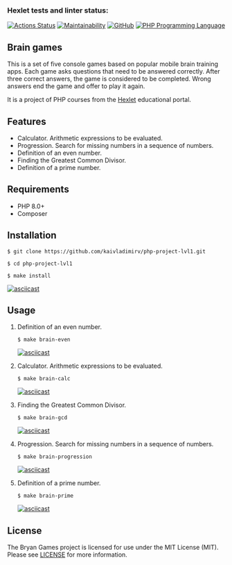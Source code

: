 ### Hexlet tests and linter status:
[![Actions Status](https://github.com/kaivladimirv/php-project-lvl1/workflows/hexlet-check/badge.svg)](https://github.com/kaivladimirv/php-project-lvl1/actions)
[![Maintainability](https://api.codeclimate.com/v1/badges/6a85cca81fd5662c8c25/maintainability)](https://codeclimate.com/github/kaivladimirv/php-project-lvl1/maintainability)
<a href="https://github.com/kaivladimirv/php-project-lvl1/blob/main/LICENSE"><img alt="GitHub" src="https://img.shields.io/github/license/kaivladimirv/php-project-lvl1" alt="Read License"></a>
<a href="https://php.net"><img src="https://img.shields.io/badge/php-8.0%2B-%238892BF" alt="PHP Programming Language"></a>


## Brain games
This is a set of five console games based on popular mobile brain training apps. Each game asks questions that need to be answered correctly. After three correct answers, the game is considered to be completed. Wrong answers end the game and offer to play it again.

It is a project of PHP courses from the [Hexlet](https://hexlet.io/) educational portal.

## Features
- Calculator. Arithmetic expressions to be evaluated.
- Progression. Search for missing numbers in a sequence of numbers.
- Definition of an even number.
- Finding the Greatest Common Divisor.
- Definition of a prime number.

## Requirements
* PHP 8.0+
* Composer

## Installation
```
$ git clone https://github.com/kaivladimirv/php-project-lvl1.git

$ cd php-project-lvl1

$ make install
```
[![asciicast](https://asciinema.org/a/PghiRcbqU5vysfptRizVBNQvs.svg)](https://asciinema.org/a/PghiRcbqU5vysfptRizVBNQvs)

## Usage

1. Definition of an even number.
    ```
    $ make brain-even
    ```
   [![asciicast](https://asciinema.org/a/8ONfjWWktfyLNSD5mHzZQI67H.svg)](https://asciinema.org/a/8ONfjWWktfyLNSD5mHzZQI67H)

2. Calculator. Arithmetic expressions to be evaluated.
    ```
    $ make brain-calc
    ```
   [![asciicast](https://asciinema.org/a/gWR0Va2f6hjgYnpM4YfOGZ4cw.svg)](https://asciinema.org/a/gWR0Va2f6hjgYnpM4YfOGZ4cw)

3. Finding the Greatest Common Divisor.
    ```
    $ make brain-gcd
    ```
   [![asciicast](https://asciinema.org/a/Q1lTm9HSmxQsuVMKOMx48D3O1.svg)](https://asciinema.org/a/Q1lTm9HSmxQsuVMKOMx48D3O1)

4. Progression. Search for missing numbers in a sequence of numbers.
    ```
    $ make brain-progression
    ```
   [![asciicast](https://asciinema.org/a/TWpUdqEvdTvHbZZzcqHNAMagB.svg)](https://asciinema.org/a/TWpUdqEvdTvHbZZzcqHNAMagB)

5. Definition of a prime number.
    ```
    $ make brain-prime
    ```
   [![asciicast](https://asciinema.org/a/SpE5xaA5u2V9elaDgvnBngDsd.svg)](https://asciinema.org/a/SpE5xaA5u2V9elaDgvnBngDsd)

## License
The Bryan Games project is licensed for use under the MIT License (MIT). 
Please see [LICENSE](/LICENSE) for more information.